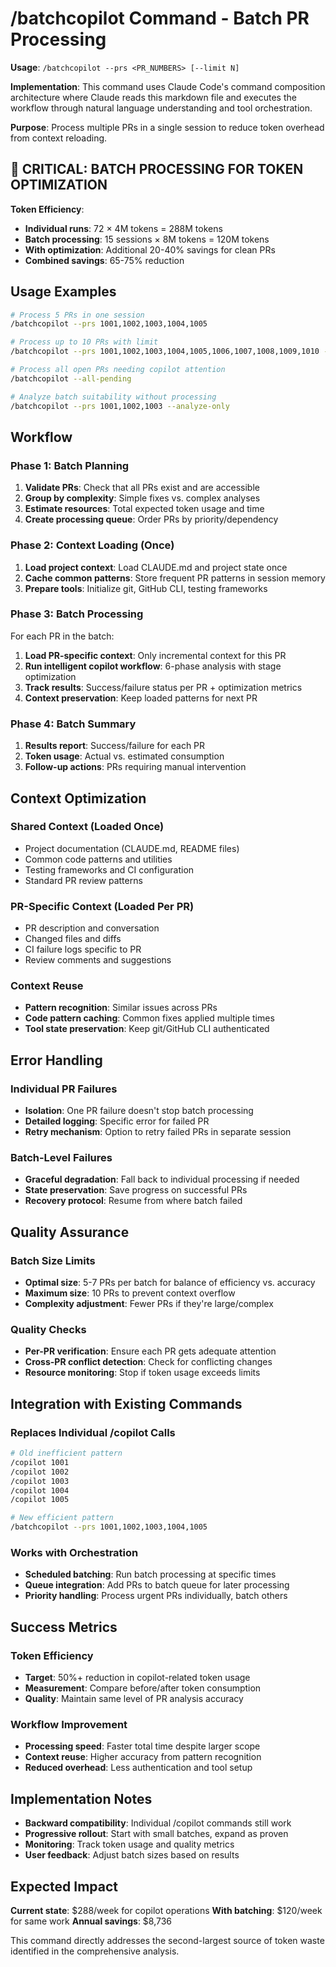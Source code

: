 # /batchcopilot Command - Batch PR Processing

**Usage**: `/batchcopilot --prs <PR_NUMBERS> [--limit N]`

**Implementation**: This command uses Claude Code's command composition architecture where Claude reads this markdown file and executes the workflow through natural language understanding and tool orchestration.

**Purpose**: Process multiple PRs in a single session to reduce token overhead from context reloading.

## 🚨 CRITICAL: BATCH PROCESSING FOR TOKEN OPTIMIZATION

**Token Efficiency**:
- **Individual runs**: 72 × 4M tokens = 288M tokens
- **Batch processing**: 15 sessions × 8M tokens = 120M tokens
- **With optimization**: Additional 20-40% savings for clean PRs
- **Combined savings**: 65-75% reduction

## Usage Examples

```bash
# Process 5 PRs in one session
/batchcopilot --prs 1001,1002,1003,1004,1005

# Process up to 10 PRs with limit
/batchcopilot --prs 1001,1002,1003,1004,1005,1006,1007,1008,1009,1010 --limit 5

# Process all open PRs needing copilot attention
/batchcopilot --all-pending

# Analyze batch suitability without processing
/batchcopilot --prs 1001,1002,1003 --analyze-only
```

## Workflow

### Phase 1: Batch Planning
1. **Validate PRs**: Check that all PRs exist and are accessible
2. **Group by complexity**: Simple fixes vs. complex analyses
3. **Estimate resources**: Total expected token usage and time
4. **Create processing queue**: Order PRs by priority/dependency

### Phase 2: Context Loading (Once)
1. **Load project context**: Load CLAUDE.md and project state once
2. **Cache common patterns**: Store frequent PR patterns in session memory
3. **Prepare tools**: Initialize git, GitHub CLI, testing frameworks

### Phase 3: Batch Processing
For each PR in the batch:
1. **Load PR-specific context**: Only incremental context for this PR
2. **Run intelligent copilot workflow**: 6-phase analysis with stage optimization
3. **Track results**: Success/failure status per PR + optimization metrics
4. **Context preservation**: Keep loaded patterns for next PR

### Phase 4: Batch Summary
1. **Results report**: Success/failure for each PR
2. **Token usage**: Actual vs. estimated consumption
3. **Follow-up actions**: PRs requiring manual intervention

## Context Optimization

### Shared Context (Loaded Once)
- Project documentation (CLAUDE.md, README files)
- Common code patterns and utilities
- Testing frameworks and CI configuration
- Standard PR review patterns

### PR-Specific Context (Loaded Per PR)
- PR description and conversation
- Changed files and diffs
- CI failure logs specific to PR
- Review comments and suggestions

### Context Reuse
- **Pattern recognition**: Similar issues across PRs
- **Code pattern caching**: Common fixes applied multiple times
- **Tool state preservation**: Keep git/GitHub CLI authenticated

## Error Handling

### Individual PR Failures
- **Isolation**: One PR failure doesn't stop batch processing
- **Detailed logging**: Specific error for failed PR
- **Retry mechanism**: Option to retry failed PRs in separate session

### Batch-Level Failures
- **Graceful degradation**: Fall back to individual processing if needed
- **State preservation**: Save progress on successful PRs
- **Recovery protocol**: Resume from where batch failed

## Quality Assurance

### Batch Size Limits
- **Optimal size**: 5-7 PRs per batch for balance of efficiency vs. accuracy
- **Maximum size**: 10 PRs to prevent context overflow
- **Complexity adjustment**: Fewer PRs if they're large/complex

### Quality Checks
- **Per-PR verification**: Ensure each PR gets adequate attention
- **Cross-PR conflict detection**: Check for conflicting changes
- **Resource monitoring**: Stop if token usage exceeds limits

## Integration with Existing Commands

### Replaces Individual /copilot Calls
```bash
# Old inefficient pattern
/copilot 1001
/copilot 1002
/copilot 1003
/copilot 1004
/copilot 1005

# New efficient pattern
/batchcopilot --prs 1001,1002,1003,1004,1005
```

### Works with Orchestration
- **Scheduled batching**: Run batch processing at specific times
- **Queue integration**: Add PRs to batch queue for later processing
- **Priority handling**: Process urgent PRs individually, batch others

## Success Metrics

### Token Efficiency
- **Target**: 50%+ reduction in copilot-related token usage
- **Measurement**: Compare before/after token consumption
- **Quality**: Maintain same level of PR analysis accuracy

### Workflow Improvement
- **Processing speed**: Faster total time despite larger scope
- **Context reuse**: Higher accuracy from pattern recognition
- **Reduced overhead**: Less authentication and tool setup

## Implementation Notes

- **Backward compatibility**: Individual /copilot commands still work
- **Progressive rollout**: Start with small batches, expand as proven
- **Monitoring**: Track token usage and quality metrics
- **User feedback**: Adjust batch sizes based on results

## Expected Impact

**Current state**: $288/week for copilot operations
**With batching**: $120/week for same work
**Annual savings**: $8,736

This command directly addresses the second-largest source of token waste identified in the comprehensive analysis.
